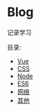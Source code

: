 # Blog

记录学习

目录:

- [Vue](./Vue/readme.md)
- [CSS](./CSS/readme.md)
- [Node](./Node/readme.md)
- [ES6](./ES6/readme.md)
- [网络](./network/readme.md)
- [其他](./other/readme.md)
